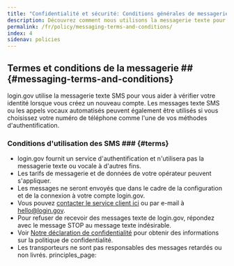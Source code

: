 ```yaml
---
title: "Confidentialité et sécurité: Conditions générales de messagerie"
description: Découvrez comment nous utilisons la messagerie texte pour l'authentification.
permalink: /fr/policy/messaging-terms-and-conditions/
index: 4
sidenav: policies
---
```

## Termes et conditions de la messagerie ## {#messaging-terms-and-conditions}

login.gov utilise la messagerie texte SMS pour vous aider à vérifier votre identité lorsque vous créez un nouveau compte. Les messages texte SMS ou les appels vocaux automatisés peuvent également être utilisés si vous choisissez votre numéro de téléphone comme l'une de vos méthodes d'authentification.

### Conditions d'utilisation des SMS ### {#terms}

* login.gov fournit un service d'authentification et n'utilisera pas la messagerie texte ou vocale à d'autres fins.
* Les tarifs de messagerie et de données de votre opérateur peuvent s'appliquer.
* Les messages ne seront envoyés que dans le cadre de la configuration et de la connexion à votre compte login.gov.
* Vous pouvez [contacter le service client ici](/fr/contact/) ou par e-mail à [hello@login.gov](mailto:hello@login.gov).
* Pour refuser de recevoir des messages texte de login.gov, répondez avec le message STOP au message texte indésirable.
* Voir [Notre déclaration de confidentialité](/fr/policy/our-privacy-act-statement/) pour obtenir des informations sur la politique de confidentialité.
* Les transporteurs ne sont pas responsables des messages retardés ou non livrés.
principles_page:
